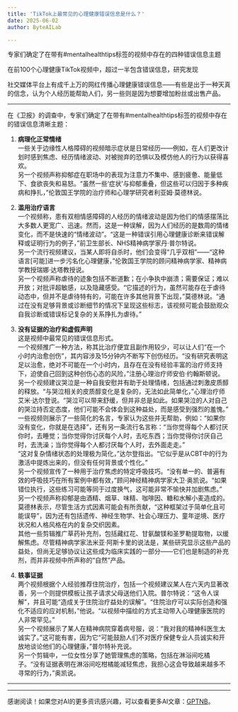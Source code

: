 ```yaml
---
title: 'TikTok上最常见的心理健康错误信息是什么？'
date: 2025-06-02
author: ByteAILab

---
```


专家们确定了在带有#mentalhealthtips标签的视频中存在的四种错误信息主题

在前100个心理健康TikTok视频中，超过一半包含错误信息，研究发现

社交媒体平台上有成千上万的网红传播心理健康错误信息——有些是出于一种天真的信念，认为个人经历能帮助人们，另一些则是因为想要增加粉丝或出售产品。

---
在《卫报》的调查中，专家们确定了在带有#mentalhealthtips标签的视频中存在的错误信息清晰主题：

1. **病理化正常情绪**  
   一些关于边缘性人格障碍的视频暗示症状是日常经历——例如，在人们更改计划时感到焦虑、经历情绪波动、对被抛弃的恐惧以及模仿他人的行为以获得喜欢。  
   另一个视频声称抑郁症在职场中的表现为注意力不集中、感到疲惫、能量低下、食欲丧失和易怒。“虽然一些‘症状’与抑郁重叠，但这些可以归因于多种疾病和挣扎，”伦敦国王学院的治疗师和心理学研究者利亚姆·莫德林说。

2. **滥用治疗语言**  
   一个视频称，患有双相情感障碍的人经历的情绪波动是因为他们的情感摆荡比大多数人更宽广、迅速。然而，这是一种误解，因为人们经历的是数周的情绪变化，而不是快速的“情绪波动”。“这是一种错误引用心理健康诊断来错误解释或证明行为的例子，”前卫生部长、NHS精神病学家丹·普尔特说。  
   另一个流行视频建议，当某人即将自杀时，他们会变得“几乎双相”——“这种语言[可能]进一步污名化心理健康，”伦敦国王学院的顾问精神病学家、精神病学教授瑞娜·达塔教授说。  
   另一个视频声称虐待的迹象包括不断道歉；在小争执中崩溃；需要保证；难以开放；对批评超敏感，以及隐藏感受。“它描述的行为，虽然可能存在于虐待动态中，但并不是虐待特有的，可能在许多其他背景下出现，”莫德林说。“通过在没有足够背景或诊断细节的情况下呈现这些标志，该视频可能会鼓励观众自我诊断或错误标记复杂的关系挣扎为虐待。”

3. **没有证据的治疗和虚假声明**  
   这是视频中最常见的错误信息形式。  
   一个视频推广一种方法，称其比治疗便宜且副作用较少，可以让人们“在一个小时内治愈创伤”，其内容涉及15分钟内不断写下创伤经历。“没有研究表明这足以治愈，绝对不可能在一个小时内，且存在在没有经验丰富的治疗师支持下，迫使自己回到这种创伤心态的风险，”注册心理治疗师安伯·约翰斯顿说。  
   另一个视频建议哭泣是一种自我安慰并有助于处理情绪，包括通过刺激皮质醇的释放。“与哭泣相关的皮质醇变化是复杂的，无法如此简单化，”心理治疗师艾米·达尔登说。“哭泣可以带来舒缓，但并非总是如此。如果哭泣的人对自己的哭泣持否定态度，他们可能不会体会到这种益处，而是感受到强烈的羞愧。”  
   一些视频则展示了一些简化的名言，专家认为这些并无帮助，例如：“如果你没有变化，你就是在选择”，还有另一条流行名言称：“当你觉得每个人都讨厌你时，去睡觉；当你觉得你讨厌每个人时，去吃东西；当你觉得你讨厌自己时，去洗澡；当你觉得每个人都讨厌每个人时，去外面走走。”  
   “这对复杂情绪状态的处理极为简化，”达尔登指出。“它似乎是从CBT中的行为激活中提炼出来的，但没有任何背景或个性化。”  
   另一个视频宣传了一种用于治疗焦虑的特定呼吸技巧。“没有单一的、普遍有效的呼吸技巧在所有案例中都有效，”顾问神经精神病学家大卫·奥凯说。“如果错位执行，这些练习可能等同于过度换气，这可能非常不愉快并加剧焦虑。”  
   另一个视频声称抑郁是由酒精、烟草、味精、咖啡因、糖和水解小麦造成的。莫德林表示，尽管生活方式因素可能会有所贡献，“这种框架过于简单化且可能误导”，因为还有包括遗传、神经生物学、社会心理压力、童年逆境、医疗状况和人格风格在内的复杂交织因素。  
   其他一些剪辑推广草药补充剂，包括藏红花、甘氨酸镁和圣罗勒提取物，以缓解焦虑。尽管精神病学家法米亚·阿斯卡里的说法是，某些研究显示这些产品的益处，但尚无足够协议让这些成为临床实践的一部分——它们也是制造的补充剂，而并非视频中所声称的“自然”产品。

4. **轶事证据**  
   两个视频根据个人经验推荐住院治疗，包括一个视频建议某人在六天内显著改善，另一个则提供模板让孩子请求父母送他们入院。普尔特说：“这令人误解”，并且可能“造成关于住院治疗益处的误解”。“住院治疗可以实际创造和强化不适应的应对机制，”他说。“以视频中描绘的方式主动带入心理健康医院的人非常罕见。”  
   另一个视频展示了某人在精神病院穿着病号服，说：“我对我的精神科医生太诚实了。”这可能有害，因为它“可能鼓励人们不对医疗保健专业人员诚实和开放地谈论他们的心理健康，”普尔特补充说。  
   另一个剪辑中，一位女性分享了她管理焦虑的策略，包括在淋浴间吃橘子。“没有证据表明在淋浴间吃柑橘能减轻焦虑，我担心这会导致越来越多不寻常的行为，”奥凯说。

---
---
感谢阅读！如果您对AI的更多资讯感兴趣，可以查看更多AI文章：[GPTNB](https://gptnb.com)。